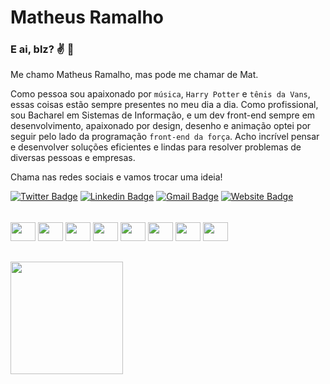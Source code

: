 <!-- MatheusRamalho/MatheusRamalho** is a ✨ _special_ ✨ repository because its `README.md` (this file) appears on your GitHub profile. -->

# Matheus Ramalho

### E ai, blz? :v: :leaves:
Me chamo Matheus Ramalho, mas pode me chamar de Mat.

Como pessoa sou apaixonado por `música`, `Harry Potter` e `tênis da Vans`, essas coisas estão sempre presentes no meu dia a dia.
Como profissional, sou Bacharel em Sistemas de Informação, e um dev front-end sempre em desenvolvimento, apaixonado por design, desenho e animação optei por seguir pelo lado da programação `front-end da força`.
Acho incrível pensar e desenvolver soluções eficientes e lindas para resolver problemas de diversas pessoas e empresas.

Chama nas redes sociais e vamos trocar uma ideia!

[![Twitter Badge](https://img.shields.io/badge/-@matramalhosilva-FFBE3C?style=for-the-badge&labelColor=FFBE3C&logo=x&logoColor=black&link=https://twitter.com/matramalhosilva)](https://x.com/matramalhosilva)
[![Linkedin Badge](https://img.shields.io/badge/-Matheus%20Ramalho-FFBE3C?style=for-the-badge&logo=Linkedin&logoColor=black&link=https://www.linkedin.com/in/matramalhosilva/)](https://www.linkedin.com/in/matramalhosilva/)
[![Gmail Badge](https://img.shields.io/badge/-matheusramalhosilva2@gmail.com-FFBE3C?style=for-the-badge&logo=Gmail&logoColor=black&link=mailto:matheusramalhosilva2@gmail.com)](mailto:matheusramalhosilva2@gmail.com)
[![Website Badge](https://img.shields.io/badge/-matheusamalho.dev-FFBE3C?style=for-the-badge&logo=MR&logoColor=black&link=https://matheusramalho.dev/)](https://matheusramalho.dev/)

<div style="display: inline_block; margin: 1rem 0;"><br/>
  <img width="40" height="30" align="center" src="https://cdn.jsdelivr.net/gh/devicons/devicon@latest/icons/html5/html5-original.svg" />
  <img width="40" height="30" align="center" src="https://cdn.jsdelivr.net/gh/devicons/devicon@latest/icons/css3/css3-original.svg" />
  <img width="40" height="30" align="center" src="https://cdn.jsdelivr.net/gh/devicons/devicon@latest/icons/sass/sass-original.svg" />
  <img width="40" height="30" align="center" src="https://cdn.jsdelivr.net/gh/devicons/devicon@latest/icons/tailwindcss/tailwindcss-original.svg" />
  <img width="40" height="30" align="center" src="https://cdn.jsdelivr.net/gh/devicons/devicon@latest/icons/javascript/javascript-original.svg" />
  <img width="40" height="30" align="center" src="https://cdn.jsdelivr.net/gh/devicons/devicon@latest/icons/typescript/typescript-original.svg" />
  <img width="40" height="30" align="center" src="https://cdn.jsdelivr.net/gh/devicons/devicon@latest/icons/react/react-original.svg" />
  <img width="40" height="30" align="center" src="https://cdn.jsdelivr.net/gh/devicons/devicon@latest/icons/nextjs/nextjs-original.svg" />
</div>

<div> <br/>
  <img height="180em" src="https://github-readme-stats.vercel.app/api/top-langs/?username=matheusramalhosilva&layout=compact&langs_count=16&theme=dracula">
</div>
